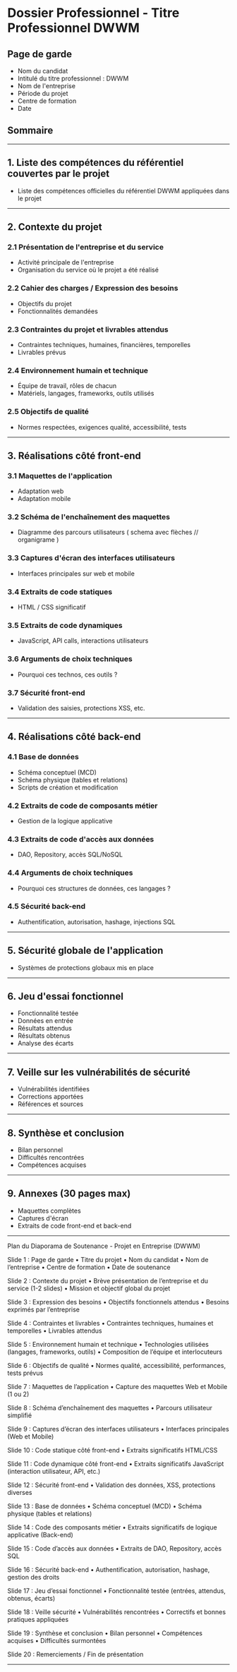 # Dossier Professionnel - Titre Professionnel DWWM

## Page de garde

- Nom du candidat
- Intitulé du titre professionnel : DWWM
- Nom de l'entreprise
- Période du projet
- Centre de formation
- Date

## Sommaire

---

## 1. Liste des compétences du référentiel couvertes par le projet

- Liste des compétences officielles du référentiel DWWM appliquées dans le projet

---

## 2. Contexte du projet

### 2.1 Présentation de l'entreprise et du service

- Activité principale de l'entreprise
- Organisation du service où le projet a été réalisé

### 2.2 Cahier des charges / Expression des besoins

- Objectifs du projet
- Fonctionnalités demandées

### 2.3 Contraintes du projet et livrables attendus

- Contraintes techniques, humaines, financières, temporelles
- Livrables prévus

### 2.4 Environnement humain et technique

- Équipe de travail, rôles de chacun
- Matériels, langages, frameworks, outils utilisés

### 2.5 Objectifs de qualité

- Normes respectées, exigences qualité, accessibilité, tests

---

## 3. Réalisations côté front-end

### 3.1 Maquettes de l'application

- Adaptation web
- Adaptation mobile

### 3.2 Schéma de l'enchaînement des maquettes

- Diagramme des parcours utilisateurs ( schema avec flèches // organigrame )

### 3.3 Captures d'écran des interfaces utilisateurs

- Interfaces principales sur web et mobile

### 3.4 Extraits de code statiques

- HTML / CSS significatif

### 3.5 Extraits de code dynamiques

- JavaScript, API calls, interactions utilisateurs

### 3.6 Arguments de choix techniques

- Pourquoi ces technos, ces outils ?

### 3.7 Sécurité front-end

- Validation des saisies, protections XSS, etc.

---

## 4. Réalisations côté back-end

### 4.1 Base de données

- Schéma conceptuel (MCD)
- Schéma physique (tables et relations)
- Scripts de création et modification

### 4.2 Extraits de code de composants métier

- Gestion de la logique applicative

### 4.3 Extraits de code d'accès aux données

- DAO, Repository, accès SQL/NoSQL

### 4.4 Arguments de choix techniques

- Pourquoi ces structures de données, ces langages ?

### 4.5 Sécurité back-end

- Authentification, autorisation, hashage, injections SQL

---

## 5. Sécurité globale de l'application

- Systèmes de protections globaux mis en place

---

## 6. Jeu d'essai fonctionnel

- Fonctionnalité testée
- Données en entrée
- Résultats attendus
- Résultats obtenus
- Analyse des écarts

---

## 7. Veille sur les vulnérabilités de sécurité

- Vulnérabilités identifiées
- Corrections apportées
- Références et sources

---

## 8. Synthèse et conclusion

- Bilan personnel
- Difficultés rencontrées
- Compétences acquises

---

## 9. Annexes (30 pages max)

- Maquettes complètes
- Captures d'écran
- Extraits de code front-end et back-end

---

Plan du Diaporama de Soutenance - Projet en Entreprise (DWWM)

Slide 1 : Page de garde
• Titre du projet
• Nom du candidat
• Nom de l’entreprise
• Centre de formation
• Date de soutenance

Slide 2 : Contexte du projet
• Brève présentation de l’entreprise et du service (1-2 slides)
• Mission et objectif global du projet

Slide 3 : Expression des besoins
• Objectifs fonctionnels attendus
• Besoins exprimés par l’entreprise

Slide 4 : Contraintes et livrables
• Contraintes techniques, humaines et temporelles
• Livrables attendus

Slide 5 : Environnement humain et technique
• Technologies utilisées (langages, frameworks, outils)
• Composition de l’équipe et interlocuteurs

Slide 6 : Objectifs de qualité
• Normes qualité, accessibilité, performances, tests prévus

Slide 7 : Maquettes de l’application
• Capture des maquettes Web et Mobile (1 ou 2)

Slide 8 : Schéma d’enchaînement des maquettes
• Parcours utilisateur simplifié

Slide 9 : Captures d’écran des interfaces utilisateurs
• Interfaces principales (Web et Mobile)

Slide 10 : Code statique côté front-end
• Extraits significatifs HTML/CSS

Slide 11 : Code dynamique côté front-end
• Extraits significatifs JavaScript (interaction utilisateur, API, etc.)

Slide 12 : Sécurité front-end
• Validation des données, XSS, protections diverses

Slide 13 : Base de données
• Schéma conceptuel (MCD)
• Schéma physique (tables et relations)

Slide 14 : Code des composants métier
• Extraits significatifs de logique applicative (Back-end)

Slide 15 : Code d’accès aux données
• Extraits de DAO, Repository, accès SQL

Slide 16 : Sécurité back-end
• Authentification, autorisation, hashage, gestion des droits

Slide 17 : Jeu d’essai fonctionnel
• Fonctionnalité testée (entrées, attendus, obtenus, écarts)

Slide 18 : Veille sécurité
• Vulnérabilités rencontrées
• Correctifs et bonnes pratiques appliquées

Slide 19 : Synthèse et conclusion
• Bilan personnel
• Compétences acquises
• Difficultés surmontées

Slide 20 : Remerciements / Fin de présentation

---
